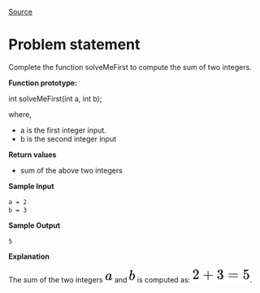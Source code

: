 [Source](https://www.hackerrank.com/challenges/solve-me-first)
# Problem statement
Complete the function solveMeFirst to compute the sum of two integers.


**Function prototype:**  

int solveMeFirst(int a, int b);

where,


* a is the first integer input.
* b is the second integer input

**Return values**  


*  sum of the above two integers   

**Sample Input**

```
a = 2
b = 3
```

**Sample Output**

```
5
```

**Explanation**

The sum of the two integers ![](./Resources/Element1.svg) and ![](./Resources/Element2.svg) is computed as: ![](./Resources/Element3.svg). 

